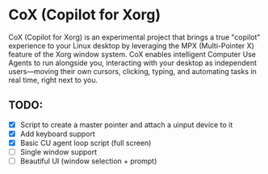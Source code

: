 #  CoX (Copilot for Xorg)

CoX (Copilot for Xorg) is an experimental project that brings a true "copilot" experience to your Linux desktop by leveraging the MPX (Multi-Pointer X) feature of the Xorg window system. CoX enables intelligent Computer Use Agents to run alongside you, interacting with your desktop as independent users—moving their own cursors, clicking, typing, and automating tasks in real time, right next to you.


## TODO:

- [X] Script to create a master pointer and attach a uinput device to it
- [X] Add keyboard support
- [X] Basic CU agent loop script (full screen)
- [ ] Single window support
- [ ] Beautiful UI (window selection + prompt)